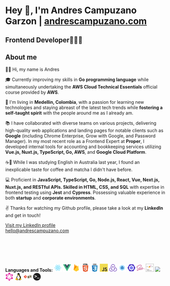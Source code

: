 <h1>Hey 👋, I'm Andres Campuzano Garzon | <a href="https://andrescampuzano.com/">andrescampuzano.com</a></h1>
<h2>Frontend Developer👨🏽‍💻</h2>

<h2>About me</h2>

👋🏽 Hi, my name is Andres

🎓 Currently improving my skills in **Go programming language** while simultaneously undertaking the **AWS Cloud Technical Essentials** official course provided by **AWS**.

🌇 I'm living in **Medellin, Colombia**, with a passion for learning new technologies and staying abreast of the latest tech trends while **fostering a self-taught spirit** with the people around me as I already am.

📚 I have collaborated with diverse teams on various projects, delivering high-quality web applications and landing pages for notable clients such as **Google** (including Chrome Enterprise, Grow with Google, and Password Manager). In my most recent role as a Frontend Expert at **Proper**, I developed internal tools for accounting and bookkeeping services utilizing **Vue.js, Nuxt.js, TypeScript, Go, AWS**, and **Google Cloud Platform**.

☕️🍵 While I was studying English in Australia last year, I found an inexplicable taste for coffee and matcha I didn't have before.


💻 Proficient in **JavaScript, TypeScript, Go, Node.js, React, Vue, Next.js, Nuxt.js, and RESTful APIs. Skilled in HTML, CSS, and SQL** with expertise in frontend testing using **Jest** and **Cypress**. Possessing valuable experience in both **startup** and **corporate environments**.

✌️ Thanks for watching my Github profile, please take a look at my **LinkedIn** and get in touch!

<a href="https://www.linkedin.com/in/andres-campuzano-garzon/" target="_blank">Visit my LinkedIn profile</a>
<br>
<a href="mailto:hello@andrescampuzano.com">hello@andrescampuzano.com</a>

<br>
<br>
<br>
<br>

****Languages and Tools:****
<code><img height="25" src="https://raw.githubusercontent.com/github/explore/80688e429a7d4ef2fca1e82350fe8e3517d3494d/topics/react/react.png"></code>
<code><img height="25" src="https://raw.githubusercontent.com/github/explore/80688e429a7d4ef2fca1e82350fe8e3517d3494d/topics/vue/vue.png"></code>
<code><img height="25" src="https://raw.githubusercontent.com/github/explore/80688e429a7d4ef2fca1e82350fe8e3517d3494d/topics/firebase/firebase.png"></code>
<code><img height="25" src="https://raw.githubusercontent.com/github/explore/80688e429a7d4ef2fca1e82350fe8e3517d3494d/topics/html/html.png"></code>
<code><img height="25" src="https://raw.githubusercontent.com/github/explore/80688e429a7d4ef2fca1e82350fe8e3517d3494d/topics/css/css.png"></code>
<code><img height="25" src="https://raw.githubusercontent.com/github/explore/80688e429a7d4ef2fca1e82350fe8e3517d3494d/topics/javascript/javascript.png"></code>
<code><img height="25" src="https://raw.githubusercontent.com/github/explore/80688e429a7d4ef2fca1e82350fe8e3517d3494d/topics/redux/redux.png"></code>
<code><img height="25" src="https://raw.githubusercontent.com/github/explore/80688e429a7d4ef2fca1e82350fe8e3517d3494d/topics/webpack/webpack.png"></code>
<code><img height="25" src="https://raw.githubusercontent.com/github/explore/80688e429a7d4ef2fca1e82350fe8e3517d3494d/topics/eslint/eslint.png"></code>
<code><img height="25" src="https://raw.githubusercontent.com/github/explore/80688e429a7d4ef2fca1e82350fe8e3517d3494d/topics/sass/sass.png"></code>
<code><img height="25" src="https://raw.githubusercontent.com/github/explore/80688e429a7d4ef2fca1e82350fe8e3517d3494d/topics/styled-components/styled-components.png"></code>
<code><img height="25" src="https://d2eip9sf3oo6c2.cloudfront.net/tags/images/000/001/216/thumb/apollo-seeklogo.com_%281%29.png"></code>
<code><img height="25" src="https://raw.githubusercontent.com/github/explore/5c058a388828bb5fde0bcafd4bc867b5bb3f26f3/topics/graphql/graphql.png"></code>
<code><img height="25" src="https://raw.githubusercontent.com/github/explore/80688e429a7d4ef2fca1e82350fe8e3517d3494d/topics/linux/linux.png"></code>
<code><img height="25" src="https://raw.githubusercontent.com/github/explore/80688e429a7d4ef2fca1e82350fe8e3517d3494d/topics/git/git.png"></code>
<code><img height="25" src="https://raw.githubusercontent.com/github/explore/80688e429a7d4ef2fca1e82350fe8e3517d3494d/topics/terminal/terminal.png"></code>
<br>
<br>
